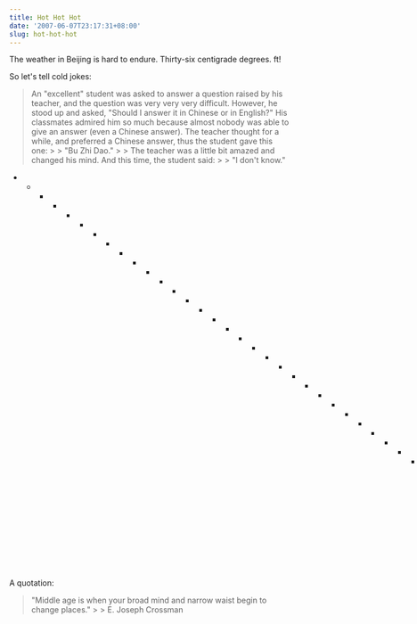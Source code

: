 ```yaml
---
title: Hot Hot Hot
date: '2007-06-07T23:17:31+08:00'
slug: hot-hot-hot
---
```


The weather in Beijing is hard to endure. Thirty-six centigrade degrees. ft!

So let's tell cold jokes:

<blockquote>An "excellent" student was asked to answer a question raised by his teacher, and the question was very very very difficult. However, he stood up and asked, "Should I answer it in Chinese or in English?" His classmates admired him so much because almost nobody was able to give an answer (even a Chinese answer). The teacher thought for a while, and preferred a Chinese answer, thus the student gave this one:
> 
> "Bu Zhi Dao."
> 
> The teacher was a little bit amazed and changed his mind. And this time, the student said:
> 
> "I don't know."  
</blockquote>

+ - + - + - + - + - + - + - + - + - + - + - + - + - + - + - + - + - + - + - + - + -

A quotation:

<blockquote>"Middle age is when your broad mind and narrow waist begin to change places."
> 
> E. Joseph Crossman</blockquote>
